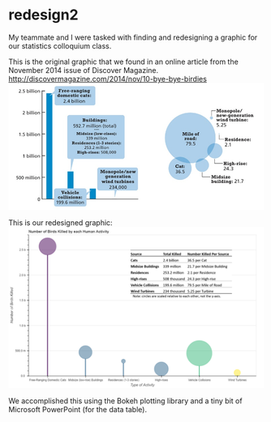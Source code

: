 # redesign2
My teammate and I were tasked with finding and redesigning a graphic for our statistics colloquium class.

This is the original graphic that we found in an online article from the November 2014 issue of Discover Magazine.
http://discovermagazine.com/2014/nov/10-bye-bye-birdies
![alt text](graphics/original_graphic.jpg "From http://discovermagazine.com/2014/nov/10-bye-bye-birdies")

This is our redesigned graphic:
![alt text](graphics/redesigned_graphic_for_class.png "Our redesign")

We accomplished this using the Bokeh plotting library and a tiny bit of Microsoft PowerPoint (for the data table). 
